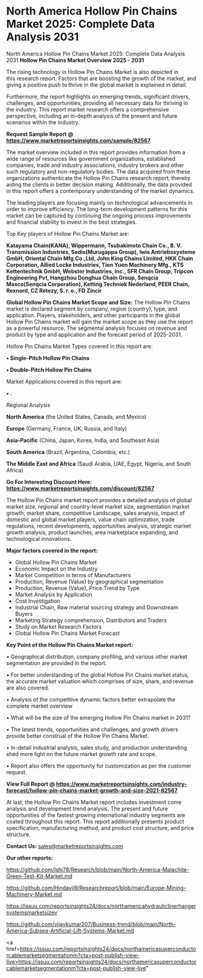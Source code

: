 # North America Hollow Pin Chains Market 2025: Complete Data Analysis 2031
 North America Hollow Pin Chains Market 2025: Complete Data Analysis 2031
<Strong> Hollow Pin Chains Market Overview 2025 - 2031</strong>

The rising technology in Hollow Pin Chains Market is also depicted in this research report. Factors that are boosting the growth of the market, and giving a positive push to thrive in the global market is explained in detail.

Furthermore, the report highlights on emerging trends, significant drivers, challenges, and opportunities, providing all necessary data for thriving in the industry. This report market research offers a comprehensive perspective, including an in-depth analysis of the present and future scenarios within the industry.

<strong>Request Sample Report @ <a href=https://www.marketreportsinsights.com/sample/82567>https://www.marketreportsinsights.com/sample/82567</a></strong>

The market overview included in this report provides information from a wide range of resources like government organizations, established companies, trade and industry associations, industry brokers and other such regulatory and non-regulatory bodies. The data acquired from these organizations authenticate the Hollow Pin Chains research report, thereby aiding the clients in better decision making. Additionally, the data provided in this report offers a contemporary understanding of the market dynamics.

The leading players are focusing mainly on technological advancements in order to improve efficiency. The long-term development patterns for this market can be captured by continuing the ongoing process improvements and financial stability to invest in the best strategies.

Top Key players of Hollow Pin Chains Market are:

<strong>Katayama Chain(KANA), Wippermann, Tsubakimoto Chain Co., B. V. Transmission Industries, Sedis(Murugappa Group), Iwis Antriebssysteme GmbH, Oriental Chain Mfg.Co.,Ltd, John King Chains Limited, HKK Chain Corporation, Allied Locke Industries, Tien Yuen Machinery Mfg., KTS Kettentechnik GmbH, Webster Industries, Inc., SFR Chain Group, Tripcon Engineering Pvt, Hangzhou Donghua Chain Group, Senqcia Maxco(Senqcia Corporation), Ketting Techniek Nederland, PEER Chain, Rexnord, CZ Retezy, S. r. o., FD Zincir</strong>

<strong><b>Global Hollow Pin Chains Market Scope and Size:</b></strong>
The Hollow Pin Chains market is declared segment by company, region (country), type, and application. Players, stakeholders, and other participants in the global Hollow Pin Chains market will gain the market scope as they use the report as a powerful resource. The segmental analysis focuses on revenue and product by type and application and the forecast period of 2025-2031.

Hollow Pin Chains Market Types covered in this report are:

<strong>• Single-Pitch Hollow Pin Chains

• Double-Pitch Hollow Pin Chains</strong>

Market Applications covered in this report are:

<strong>• .</strong> 

Regional Analysis

<strong>North America</strong> (the United States, Canada, and Mexico)

<strong>Europe</strong> (Germany, France, UK, Russia, and Italy)

<strong>Asia-Pacific</strong> (China, Japan, Korea, India, and Southeast Asia)

<strong>South America</strong> (Brazil, Argentina, Colombia, etc.)

<strong>The Middle East and Africa</strong> (Saudi Arabia, UAE, Egypt, Nigeria, and South Africa)

<strong>Go For Interesting Discount Here: <a href=https://www.marketreportsinsights.com/discount/82567>https://www.marketreportsinsights.com/discount/82567</a></strong>

The Hollow Pin Chains market report provides a detailed analysis of global market size, regional and country-level market size, segmentation market growth, market share, competitive Landscape, sales analysis, impact of domestic and global market players, value chain optimization, trade regulations, recent developments, opportunities analysis, strategic market growth analysis, product launches, area marketplace expanding, and technological innovations.

<strong><b>Major factors covered in the report:</b></strong>
<ul>
  <li>Global Hollow Pin Chains Market </li>
  <li>Economic Impact on the Industry</li>
  <li>Market Competition in terms of Manufacturers</li>
  <li>Production, Revenue (Value) by geographical segmentation</li>
  <li>Production, Revenue (Value), Price Trend by Type</li>
  <li>Market Analysis by Application</li>
  <li>Cost Investigation</li>
  <li>Industrial Chain, Raw material sourcing strategy and Downstream Buyers</li>
  <li>Marketing Strategy comprehension, Distributors and Traders</li>
  <li>Study on Market Research Factors</li>
  <li>Global Hollow Pin Chains Market Forecast</li>
</ul>

<strong><b>Key Point of the Hollow Pin Chains Market report:</b></strong>

• Geographical distribution, company profiling, and various other market segmentation are provided in the report.

• For better understanding of the global Hollow Pin Chains market status, the accurate market valuation which comprises of size, share, and revenue are also covered.

• Analysis of the competitive dynamic factors better extrapolate the complete market overview

• What will be the size of the emerging Hollow Pin Chains market in 2031?

• The latest trends, opportunities and challenges, and growth drivers provide better construal of the Hollow Pin Chains Market.

• In-detail industrial analysis, sales study, and production understanding shed more light on the future market growth rate and scope.

• Report also offers the opportunity for customization as per the customer request.

<strong><b>View Full Report @ <a href=https://www.marketreportsinsights.com/industry-forecast/hollow-pin-chains-market-growth-and-size-2021-82567>https://www.marketreportsinsights.com/industry-forecast/hollow-pin-chains-market-growth-and-size-2021-82567</a></b></strong>


At last, the Hollow Pin Chains Market report includes investment come analysis and development trend analysis. The present and future opportunities of the fastest growing international industry segments are coated throughout this report. This report additionally presents product specification, manufacturing method, and product cost structure, and price structure.

<strong>Contact Us:</strong>
sales@marketreportsinsights.com

<strong>Our other reports:</strong>

<a href=https://github.com/Ishi78/Research/blob/main/North-America-Malachite-Green-Test-Kit-Market.md>https://github.com/Ishi78/Research/blob/main/North-America-Malachite-Green-Test-Kit-Market.md</a>

<a href=https://github.com/Hindavii9/Researchreport/blob/main/Europe-Mining-Machinery-Market.md>https://github.com/Hindavii9/Researchreport/blob/main/Europe-Mining-Machinery-Market.md</a>

<a href=https://issuu.com/reportsinsights24/docs/northamericahydrauliclinerhangersystemsmarketsizev>https://issuu.com/reportsinsights24/docs/northamericahydrauliclinerhangersystemsmarketsizev</a>

<a href=https://github.com/vijaykumar207/Business-trend/blob/main/North-America-Subsea-Artificial-Lift-Systems-Market.md>https://github.com/vijaykumar207/Business-trend/blob/main/North-America-Subsea-Artificial-Lift-Systems-Market.md</a>

<a href=https://issuu.com/reportsinsights24/docs/northamericasuperconductorcablemarketsegmentationm?cta=post-publish-view-live>https://issuu.com/reportsinsights24/docs/northamericasuperconductorcablemarketsegmentationm?cta=post-publish-view-live</a>"
